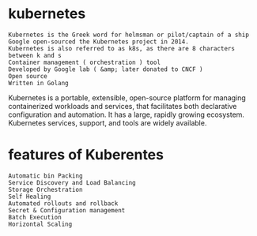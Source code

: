 # kubernetes

    Kubernetes is the Greek word for helmsman or pilot/captain of a ship
    Google open-sourced the Kubernetes project in 2014.
    Kubernetes is also referred to as k8s, as there are 8 characters between k and s
    Container management ( orchestration ) tool 
    Developed by Google lab ( &amp; later donated to CNCF )
    Open source
    Written in Golang 
    
    
Kubernetes is a portable, extensible, open-source platform for managing containerized workloads and services, that 
facilitates both declarative configuration and automation. It has a large, rapidly growing ecosystem. Kubernetes
services, support, and tools are widely available.


# features of Kuberentes
    Automatic bin Packing
    Service Discovery and Load Balancing
    Storage Orchestration
    Self Healing
    Automated rollouts and rollback
    Secret & Configuration management
    Batch Execution
    Horizontal Scaling


